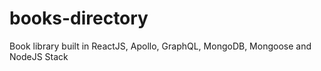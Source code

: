 # books-directory
Book library built in ReactJS, Apollo, GraphQL, MongoDB, Mongoose and NodeJS Stack
